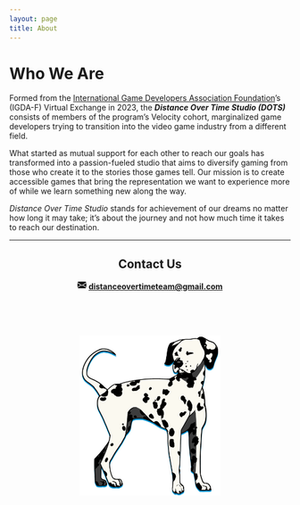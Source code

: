 ```yaml
---
layout: page
title: About
---
```

<h1 class="page-title">Who We Are</h1>

Formed from the <a class="general" href="https://www.igdafoundation.org/virtualexchange">International Game Developers Association Foundation</a>’s (IGDA-F) Virtual Exchange in 2023, the ***Distance Over Time Studio (DOTS)*** consists of members of the program’s Velocity cohort, marginalized game developers trying to transition into the video game industry from a different field.

What started as mutual support for each other to reach our goals has transformed into a passion-fueled studio that aims to diversify gaming from those who create it to the stories those games tell. Our mission is to create accessible games that bring the representation we want to experience more of while we learn something new along the way. 

*Distance Over Time Studio* stands for achievement of our dreams no matter how long it may take; it’s about the journey and not how much time it takes to reach our destination.

<hr class="secondary">

<section style="text-align:center;" aria-label="Contact">
    <h2 class="main-font profile-section-title">Contact Us</h2>
    <svg xmlns="http://www.w3.org/2000/svg" width="16" height="16" fill="currentColor" class="bi bi-envelope-fill" viewBox="0 0 16 16"><path d="M.05 3.555A2 2 0 0 1 2 2h12a2 2 0 0 1 1.95 1.555L8 8.414zM0 4.697v7.104l5.803-3.558zM6.761 8.83l-6.57 4.027A2 2 0 0 0 2 14h12a2 2 0 0 0 1.808-1.144l-6.57-4.027L8 9.586zm3.436-.586L16 11.801V4.697z"/></svg>
    <strong>
        <a class="general" href="mailto:distanceovertimeteam@gmail.com">distanceovertimeteam@gmail.com</a>
    </strong>
    <br>
    <img src="assets/images/dalmatian2.png" style="max-width:50%;max-height:50%;padding-top:2vh;" alt="A black and white Dalmatian standing up; it has a blue solid drop shadow">
</section>